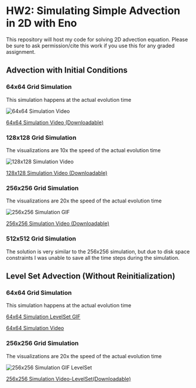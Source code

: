 # HW2: Simulating Simple Advection in 2D with Eno
This repository will host my code for solving 2D advection equation. Please be sure to ask permission/cite this work if you use this for any graded assignment. 

## Advection with Initial Conditions

### 64x64 Grid Simulation
This simulation happens at the actual evolution time

![64x64 Simulation Video](https://media.giphy.com/media/G1sAoEurj3sf5SrxHY/giphy.gif)

[64x64 Simulation Video (Downloadable)](https://ucmerced.box.com/s/eomj354gtqs8in7whe8est2f3dgb72hl)


### 128x128 Grid Simulation
The visualizations are 10x the speed of the actual evolution time


![128x128 Simulation Video](https://media.giphy.com/media/nVzPMWdtvl1AdOethD/giphy.gif)

[128x128 Simulation Video (Downloadable)](https://ucmerced.box.com/s/846hn9iwtn86ja927aaqfbjbvaze0p9k)

### 256x256 Grid Simulation
The visualizations are 20x the speed of the actual evolution time

![256x256 Simulation GIF](https://media.giphy.com/media/508XKw7hdg8PoZBina/giphy.gif)


[256x256 Simulation Video (Downloadable)](https://ucmerced.box.com/s/1owuwyjvh3hvecy5mlfuq8w2wbpwgy18)


### 512x512 Grid Simulation

The solution is very similar to the 256x256 simulation, but due to disk space constraints I was unable to save all the time steps during the simulation.

## Level Set Advection (Without Reinitialization)

### 64x64 Grid Simulation
This simulation happens at the actual evolution time

[64x64 Simulation LevelSet GIF](https://media.giphy.com/media/4Vy2ZLO3l9F5oxgOlh/giphy.gif)


[64x64 Simulation Video](https://ucmerced.box.com/s/vgogy62uklu5raxtgw58rogsjq14xxm6)


### 256x256 Grid Simulation

The visualizations are 20x the speed of the actual evolution time

![256x256 Simulation GIF LevelSet](https://media.giphy.com/media/4Vy2ZLO3l9F5oxgOlh/giphy.gif)


[256x256 Simulation Video-LevelSet(Downloadable)](https://ucmerced.box.com/s/vgogy62uklu5raxtgw58rogsjq14xxm6)

